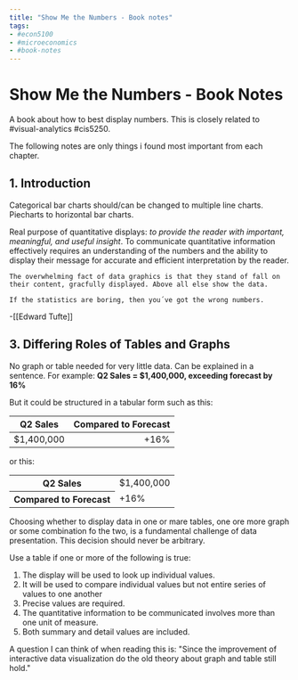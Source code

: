```yaml
---
title: "Show Me the Numbers - Book notes"
tags:
- #econ5100 
- #microeconomics 
- #book-notes
---
```

# Show Me the Numbers - Book Notes
A book about how to best display numbers. This is closely related to #visual-analytics #cis5250.

The following notes are only things i found most important from each chapter.

## 1. Introduction
Categorical bar charts should/can be changed to multiple line charts.
Piecharts to horizontal bar charts.

Real purpose of quantitative displays: *to provide the reader with important, meaningful, and useful insight*. To communicate quantitative information effectively requires an understanding of the numbers and the ability to display their message for accurate and efficient interpretation by the reader.

	The overwhelming fact of data graphics is that they stand of fall on their content, gracfully displayed. Above all else show the data.

	If the statistics are boring, then you´ve got the wrong numbers.

-[[Edward Tufte]]

## 3. Differing Roles of Tables and Graphs
No graph or table needed for very little data. Can be explained in a sentence. For example: 
**Q2 Sales = $1,400,000, exceeding forecast by 16%**

But it could be structured in a tabular form such as this:

| Q2 Sales   | Compared to Forecast |
| ---------- | --------------------:|
| $1,400,000 |                 +16% |
or this:
<table>
  <tr>
    <th>Q2 Sales </th>
    <td>$1,400,000</td>
  </tr>
  <tr>
    <th>Compared to Forecast</th>
    <td>+16%</td>
  </tr>
</table>

Choosing whether to display data in one or mare tables, one ore more graph or some combination fo the two, is  a fundamental challenge of data presentation. This decision should never be arbitrary.

Use a table if one or more of the following is true:
1. The display will be used to look up individual values.
2. It will be used to compare individual values but not entire series of values to one another
3. Precise values are required.
4. The quantitative information to be communicated involves more than one unit of measure.
5. Both summary and detail values are included.

A question I can think of when reading this is: 
"Since the improvement of interactive data visualization do the old theory about graph and table still hold."